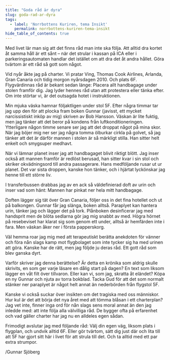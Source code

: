 ```yaml
---
title: "Goda råd är dyra"
slug: goda-rad-ar-dyra
tags:
  - label: 'Norrbottens Kuriren, tema Insikt'
    permalink: norrbottens-kuriren-tema-insikt
hide_table_of_contents: true
---
```

Med livet lär man sig att det finns råd man inte ska följa. Att alltid dra kortet åt samma håll är ett sånt – när det strular i kassan på ICA eller i parkeringsautomaten handlar det istället om att dra det åt andra hållet. Göra tvärtom är ett råd så gott som något.

<!--truncate-->

Vid nyår åkte jag på charter. Vi pratar Ving, Thomas Cook Airlines, Arlanda, Gran Canaria och tidig morgon nyårsdagen 2010\. Och plats 6F. Flygvärdinnas råd är bekant sedan länge: Placera allt handbagage under stolen framför dig. Jag lyder hennes råd utan att protestera eller tänka efter. Om inte störtar vi, är det outsagda hotet i instruktionen.

Min mjuka väska hamnar följaktligen under stol 5F. Efter några timmar tar jag upp den för att plocka fram boken Gunnar (javisst, ett mycket narcissistiskt inköp av mig) skriven av Bob Hansson. Väskan är lite fuktig, men jag tänker att det beror på kondens från luftkonditioneringen. Ytterligare någon timme senare ser jag att det droppat något på mina skor. När jag böjer mig ner ser jag några tomma ölburkar cirkla på golvet, så jag tänker att det är därför mannen i stolen är så märkligt stilla. Han sitter helt enkelt och smygsuper medhavt.

När vi lämnar planet inser jag att handbagaget blivit riktigt blött. Jag inser också att mannen framför är redlöst berusad, han sitter kvar i sin stol och skriker okvädningsord till andra passagerare. Hans medföljande rusar ut ur planet. Det var sista droppen, kanske hon tänker, och i hjärtat lyckönskar jag henne till ett större liv.

I transferbussen drabbas jag av en ack så väldefinierad doft av urin och inser vad som hänt: Mannen har pinkat ner hela mitt handbagage. 

Doften lägger sig tät över Gran Canaria, följer oss in det fina hotellet och ut på balkongen. Gunnar får jag slänga, boken alltså. Paraplyet kan hantera urin, tänker jag och lägger det på tork. Plånboken desinficerar jag med handsprit men de blöta sedlarna gör jag mig snabbt av med. Högra hörnet på resebeviset har klarat sig som genom ett under, alltså är hemfärden inte i fara. Men väskan åker ner i första papperskorg.

Väl hemma roar jag mig med att terapeutiskt berätta anekdoten för vänner och föra nån slags kamp mot flygbolaget som inte tycker sig ha med urinen att göra. Kanske har de rätt, men jag följde ju deras råd. Ett gott råd som blev ganska dyrt. 

Varför skriver jag denna berättelse? Är detta en krönika som aldrig skulle skrivits, en som ger varje läsare en dålig start på dagen? En text som liksom lägger en våt filt över tillvaron. Eller kan vi, som jag, skratta åt eländet? Köpa en ny Gunnar och njuta av torra bokblad. Tacka Gud för att det som normalt stänker ner paraplyet är något helt annat än nederbörden från flygstol 5F.

Kanske vi också suckar över insikten om det tragiska med oss människor. Hur kul är det att börja det nya året med att tömma blåsan i ett charterplan? Jag vet inte, finner inga ord för nån slags sens moral annat än den jag inledde med: att inte följa alla välvilliga råd. De bygger ofta på erfarenhet och vad gäller charter har jag nu en alldeles egen sådan.

Frimodigt avslutar jag med följande råd: Välj din egen väg, liksom plats i flygplan, och undvik alltid 6F. Eller gör tvärtom, sätt dig just där och lita till att 5F har gjort sitt här i livet för att strula till det. Och ta alltid med ett par extra strumpor.

/Gunnar Sjöberg
